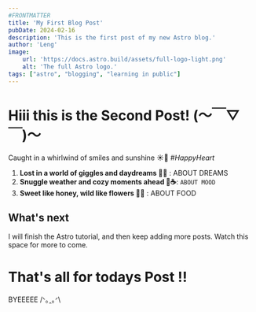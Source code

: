 ```yaml
---
#FRONTMATTER
title: 'My First Blog Post'
pubDate: 2024-02-16
description: 'This is the first post of my new Astro blog.'
author: 'Leng'
image:
    url: 'https://docs.astro.build/assets/full-logo-light.png'
    alt: 'The full Astro logo.'
tags: ["astro", "blogging", "learning in public"]
---
```

# Hiii this is the Second Post! (～￣▽￣)～

Caught in a whirlwind of smiles and sunshine ☀️🌸 _#HappyHeart_

1. **Lost in a world of giggles and daydreams 🌈💭** : ABOUT DREAMS
2. **Snuggle weather and cozy moments ahead 🍂☕️**: `ABOUT MOOD`
3. **Sweet like honey, wild like flowers 🍯🌸** : ABOUT FOOD

## What's next

I will finish the Astro tutorial, and then keep adding more posts. Watch this space for more to come.

# That's all for todays Post !!
BYEEEEE /ᐠ｡ꞈ｡ᐟ\